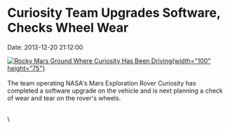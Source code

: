 Curiosity Team Upgrades Software, Checks Wheel Wear
===================================================

Date: 2013-12-20 21:12:00

[![Rocky Mars Ground Where Curiosity Has Been
Driving](http://www.jpl.nasa.gov/images/msl/20131219/pia17581-th.jpg){width="100"
height="75"}](http://www.jpl.nasa.gov/news/news.php?release=2013-374&rn=news.xml&rst=3994)\
\
The team operating NASA\'s Mars Exploration Rover Curiosity has
completed a software upgrade on the vehicle and is next planning a check
of wear and tear on the rover\'s wheels.

\
\
